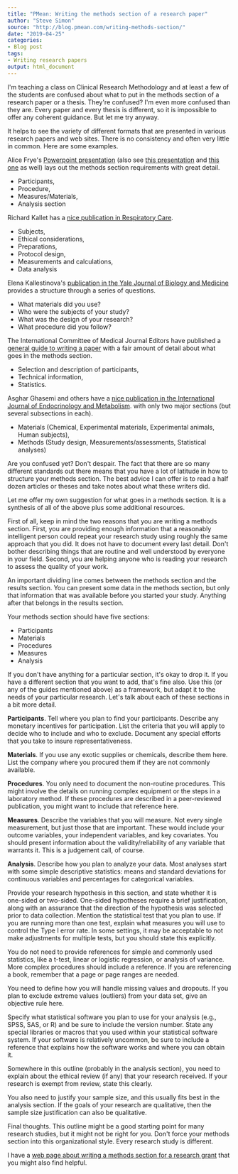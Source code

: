 ```yaml
---
title: "PMean: Writing the methods section of a research paper"
author: "Steve Simon"
source: "http://blog.pmean.com/writing-methods-section/"
date: "2019-04-25"
categories:
- Blog post
tags:
- Writing research papers
output: html_document
---
```


I'm teaching a class on Clinical Research Methodology and at least a few
of the students are confused about what to put in the methods section of
a research paper or a thesis. They're confused? I'm even more confused
than they are. Every paper and every thesis is different, so it is
impossible to offer any coherent guidance. But let me try
anyway.

<!---More--->

It helps to see the variety of different formats that are presented in
various research papers and web sites. There is no consistency and often
very little in common. Here are some examples.

Alice Frye's [Powerpoint
presentation](https://www.uml.edu/Images/Writing%20a%20Method%20Section-Participants_tcm18-117657.pptx)
(also see [this
presentation](https://www.uml.edu/Images/Writing%20a%20Method%20Section-Procedure_tcm18-117659.pptx)
and [this
one](https://www.uml.edu/Images/Writing%20a%20Method%20Section-Measures_tcm18-117658.pptx)
as well) lays out the methods section requirements with great detail.

-   Participants,
-   Procedure,
-   Measures/Materials,
-   Analysis section

Richard Kallet has a [nice publication in Respiratory
Care](http://rc.rcjournal.com/content/49/10/1229).

-   Subjects,
-   Ethical considerations,
-   Preparations,
-   Protocol design,
-   Measurements and calculations,
-   Data analysis

Elena Kallestinova's [publication in the Yale Journal of Biology and
Medicine](https://www.ncbi.nlm.nih.gov/pmc/articles/PMC3178846/)
provides a structure through a series of questions.

-   What materials did you use?
-   Who were the subjects of your study?
-   What was the design of your research?
-   What procedure did you follow?

The International Committee of Medical Journal Editors have published a
[general guide to writing a
paper](http://icmje.org/recommendations/browse/manuscript-preparation/preparing-for-submission.html)
with a fair amount of detail about what goes in the methods section.

-   Selection and description of participants,
-   Technical information,
-   Statistics.

Asghar Ghasemi and others have a [nice publication in the International
Journal of Endocrinology and
Metabolism](https://www.ncbi.nlm.nih.gov/pmc/articles/PMC6413392/). with
only two major sections (but several subsections in each).

-   Materials (Chemical, Experimental materials, Experimental animals,
    Human subjects),
-   Methods (Study design, Measurements/assessments, Statistical
    analyses)

Are you confused yet? Don't despair. The fact that there are so many
different standards out there means that you have a lot of latitude in
how to structure your methods section. The best advice I can offer is to
read a half dozen articles or theses and take notes about what these
writers did.

Let me offer my own suggestion for what goes in a methods section. It is
a synthesis of all of the above plus some additional resources.

First of all, keep in mind the two reasons that you are writing a
methods section. First, you are providing enough information that a
reasonably intelligent person could repeat your research study using
roughly the same approach that you did. It does not have to document
every last detail. Don't bother describing things that are routine and
well understood by everyone in your field. Second, you are helping
anyone who is reading your research to assess the quality of your work.

An important dividing line comes between the methods section and the
results section. You can present some data in the methods section, but
only that information that was available before you started your study.
Anything after that belongs in the results section.

Your methods section should have five sections:

-   Participants
-   Materials
-   Procedures
-   Measures
-   Analysis

If you don't have anything for a particular section, it's okay to drop
it. If you have a different section that you want to add, that's fine
also. Use this (or any of the guides mentioned above) as a framework,
but adapt it to the needs of your particular research. Let's talk about
each of these sections in a bit more detail.

**Participants**. Tell where you plan to find your participants.
Describe any monetary incentives for participation. List the criteria
that you will apply to decide who to include and who to exclude.
Document any special efforts that you take to insure representativeness.

**Materials**. If you use any exotic supplies or chemicals, describe
them here. List the company where you procured them if they are not
commonly available.

**Procedures**. You only need to document the non-routine procedures.
This might involve the details on running complex equipment or the steps
in a laboratory method. If these procedures are described in a
peer-reviewed publication, you might want to include that reference
here.

**Measures**. Describe the variables that you will measure. Not every
single measurement, but just those that are important. These would
include your outcome variables, your independent variables, and key
covariates. You should present information about the
validity/reliability of any variable that warrants it. This is a
judgement call, of course.

**Analysis**. Describe how you plan to analyze your data. Most analyses
start with some simple descriptive statistics: means and standard
deviations for continuous variables and percentages for categorical
variables.

Provide your research hypothesis in this section, and state whether it
is one-sided or two-sided. One-sided hypotheses require a brief
justification, along with an assurance that the direction of the
hypothesis was selected prior to data collection. Mention the
statistical test that you plan to use. If you are running more than one
test, explain what measures you will use to control the Type I error
rate. In some settings, it may be acceptable to not make adjustments for
multiple tests, but you should state this explicitly.

You do not need to provide references for simple and commonly used
statistics, like a t-test, linear or logistic regression, or analysis of
variance. More complex procedures should include a reference. If you are
referencing a book, remember that a page or page ranges are needed.

You need to define how you will handle missing values and dropouts. If
you plan to exclude extreme values (outliers) from your data set, give
an objective rule here.

Specify what statistical software you plan to use for your analysis
(e.g., SPSS, SAS, or R) and be sure to include the version number. State
any special libraries or macros that you used within your statistical
software system. If your software is relatively uncommon, be sure to
include a reference that explains how the software works and where you
can obtain it.

Somewhere in this outline (probably in the analysis section), you need
to explain about the ethical review (if any) that your research
received. If your research is exempt from review, state this clearly.

You also need to justify your sample size, and this usually fits best in
the analysis section. If the goals of your research are qualitative,
then the sample size justification can also be qualitative.

Final thoughts. This outline might be a good starting point for many
research studies, but it might not be right for you. Don't force your
methods section into this organizational style. Every research study is
different.

I have a [web page about writing a methods section for a research
grant](http://www.pmean.com/01/methods.html) that you might also find
helpful.


